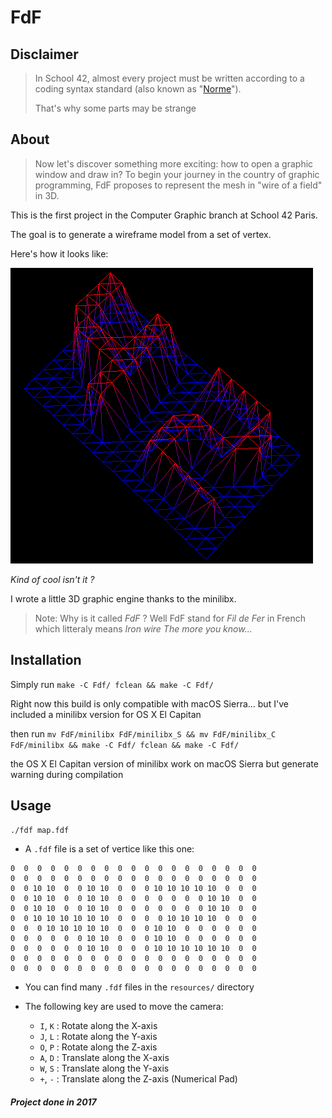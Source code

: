 FdF
===

Disclaimer
----------
> In School 42, almost every project must be written according to a coding syntax standard (also known as "[Norme](./docs/norme.fr.pdf)").
>
> That's why some parts may be strange

About
-----
>Now let's discover something more exciting: how to open a graphic window and draw in? To begin your journey in the country of graphic programming, FdF proposes to represent the mesh in "wire of a field" in 3D.

This is the first project in the Computer Graphic branch at School 42 Paris.

The goal is to generate a wireframe model from a set of vertex.

Here's how it looks like:

![42](./images/42.png)

*Kind of cool isn't it ?*

I wrote a little 3D graphic engine thanks to the minilibx.

>Note: Why is it called *FdF* ? Well FdF stand for *Fil de Fer* in French which litteraly means *Iron wire*
*The more you know...*

Installation
------------

Simply run `make -C Fdf/ fclean && make -C Fdf/`

Right now this build is only compatible with macOS Sierra... but I've included a minilibx version for OS X El Capitan

then run `mv FdF/minilibx FdF/minilibx_S && mv FdF/minilibx_C FdF/minilibx && make -C Fdf/ fclean && make -C Fdf/`

the OS X El Capitan version of minilibx work on macOS Sierra but generate warning during compilation

Usage
-----
`./fdf map.fdf`
* A `.fdf` file is a set of vertice like this one:
```
0  0  0  0  0  0  0  0  0  0  0  0  0  0  0  0  0  0  0
0  0  0  0  0  0  0  0  0  0  0  0  0  0  0  0  0  0  0
0  0 10 10  0  0 10 10  0  0  0 10 10 10 10 10  0  0  0
0  0 10 10  0  0 10 10  0  0  0  0  0  0  0 10 10  0  0
0  0 10 10  0  0 10 10  0  0  0  0  0  0  0 10 10  0  0
0  0 10 10 10 10 10 10  0  0  0  0 10 10 10 10  0  0  0
0  0  0 10 10 10 10 10  0  0  0 10 10  0  0  0  0  0  0
0  0  0  0  0  0 10 10  0  0  0 10 10  0  0  0  0  0  0
0  0  0  0  0  0 10 10  0  0  0 10 10 10 10 10 10  0  0
0  0  0  0  0  0  0  0  0  0  0  0  0  0  0  0  0  0  0
0  0  0  0  0  0  0  0  0  0  0  0  0  0  0  0  0  0  0
```

* You can find many `.fdf` files in the `resources/` directory

* The following key are used to move the camera:
    * `I`, `K` : Rotate along the X-axis
    * `J`, `L` : Rotate along the Y-axis
    * `O`, `P` : Rotate along the Z-axis
    * `A`, `D` : Translate along the X-axis
    * `W`, `S` : Translate along the Y-axis
    * `+`, `-` : Translate along the Z-axis (Numerical Pad)

##### Project done in 2017
